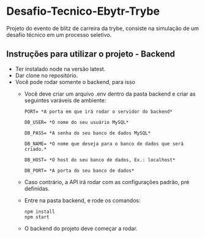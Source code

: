# Desafio-Tecnico-Ebytr-Trybe
Projeto do evento de blitz de carreira da trybe, consiste na simulação de um desafio técnico em um processo seletivo.

## Instruções para utilizar o projeto - Backend
- Ter instalado node na versão latest.
- Dar clone no repositório.
- Você pode rodar somente o backend, para isso
  - Você deve criar um arquivo .env dentro da pasta backend e criar as seguintes varáveis de ambiente:

        PORT= *A porta em que irá rodar o servidor do backend*

        DB_USER= *O nome do seu usuário MySQL*

        DB_PASS= *A senha do seu banco de dados MySQL*

        DB_NAME= *O nome que deseja para o banco de dados que será criado.*

        DB_HOST= *O host do seu banco de dados, Ex.: localhost*

        DB_PORT= *A porta do seu banco de dados*

  - Caso contrário, a API irá rodar com as configurações padrão, pré definidas.
  - Entre na pasta backend, e rode os comandos:

        npm install
        npm start

  - O backend do projeto deve começar a rodar.
